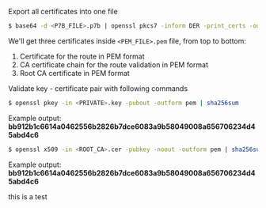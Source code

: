 Export all certificates into one file

```bash
$ base64 -d <P7B_FILE>.p7b | openssl pkcs7 -inform DER -print_certs -out <PEM_FILE>.pem
```

We'll get three certificates inside `<PEM_FILE>.pem` file, from top to bottom:
1. Certificate for the route in PEM format
2. CA certificate chain for the route validation in PEM format
3. Root CA certificate in PEM format

Validate key - certificate pair with following commands

```bash
$ openssl pkey -in <PRIVATE>.key -pubout -outform pem | sha256sum
```
Example output: **bb912b1c6614a0462556b2826b7dce6083a9b58049008a656706234d45abd4c6**

```bash
$ openssl x509 -in <ROOT_CA>.cer -pubkey -noout -outform pem | sha256sum
```
Example output: **bb912b1c6614a0462556b2826b7dce6083a9b58049008a656706234d45abd4c6**

this is a test